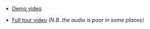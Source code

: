 * [Demo video](https://www.youtube.com/watch?v=Cgnamj5SA3Y)

* [Full tour video](http://youtu.be/zMod7oExCbY) *(N.B. the audio is poor in some places)*
